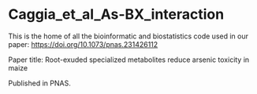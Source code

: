 # Caggia_et_al_As-BX_interaction

This is the home of all the bioinformatic and biostatistics code used in our paper: https://doi.org/10.1073/pnas.231426112

Paper title: Root-exuded specialized metabolites reduce arsenic toxicity in maize

Published in PNAS.
